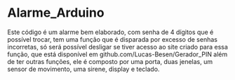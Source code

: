 # Alarme_Arduino
Este código é um alarme bem elaborado, com senha de 4 dígitos que é possível trocar, tem uma função que é disparada por excesso de senhas incorretas, só será possível desligar se tiver acesso ao site criado para essa função, que está disponível em github.com/Lucas-Besen/Gerador_PIN além de ter outras funções, ele é composto por uma porta, duas jenelas, um sensor de movimento, uma sirene, display e teclado.
